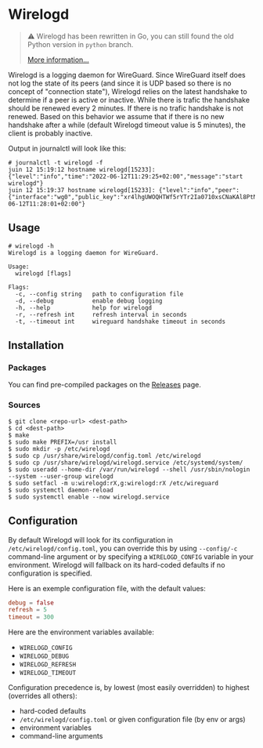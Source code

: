 # Wirelogd

> :warning: Wirelogd has been rewritten in Go, you can still found the old
> Python version in `python` branch.
>
> [More information...](https://github.com/nikaro/wirelogd/wiki/Rewrite-in-Go)

Wirelogd is a logging daemon for WireGuard. Since WireGuard itself does not log
the state of its peers (and since it is UDP based so there is no concept of
"connection state"), Wirelogd relies on the latest handshake to determine if a
peer is active or inactive. While there is trafic the handshake should be
renewed every 2 minutes. If there is no trafic handshake is not renewed. Based
on this behavior we assume that if there is no new handshake after a while
(default Wirelogd timeout value is 5 minutes), the client is probably inactive.

Output in journalctl will look like this:

```
# journalctl -t wirelogd -f
juin 12 15:19:12 hostname wirelogd[15233]: {"level":"info","time":"2022-06-12T11:29:25+02:00","message":"start wirelogd"}
juin 12 15:19:37 hostname wirelogd[15233]: {"level":"info","peer":{"interface":"wg0","public_key":"xr4lhgUWOQHTWf5rYTr2Ia0710xsCNaKAl8PtNTp3TQ=","endpoint":"203.0.113.162:57891","allowed_ips":"192.0.2.119"},"state":"active","time":"2022-06-12T11:28:01+02:00"}
```

## Usage

```
# wirelogd -h
Wirelogd is a logging daemon for WireGuard.

Usage:
  wirelogd [flags]

Flags:
  -c, --config string   path to configuration file
  -d, --debug           enable debug logging
  -h, --help            help for wirelogd
  -r, --refresh int     refresh interval in seconds
  -t, --timeout int     wireguard handshake timeout in seconds
```

## Installation

### Packages

You can find pre-compiled packages on the [Releases](https://github.com/nikaro/wirelogd/releases) page.

### Sources

```
$ git clone <repo-url> <dest-path>
$ cd <dest-path>
$ make
$ sudo make PREFIX=/usr install
$ sudo mkdir -p /etc/wirelogd
$ sudo cp /usr/share/wirelogd/config.toml /etc/wirelogd
$ sudo cp /usr/share/wirelogd/wirelogd.service /etc/systemd/system/
$ sudo useradd --home-dir /var/run/wirelogd --shell /usr/sbin/nologin --system --user-group wirelogd
$ sudo setfacl -m u:wirelogd:rX,g:wirelogd:rX /etc/wireguard
$ sudo systemctl daemon-reload
$ sudo systemctl enable --now wirelogd.service
```

## Configuration

By default Wirelogd will look for its configuration in
`/etc/wirelogd/config.toml`, you can override this by using `--config/-c`
command-line argument or by specifying a `WIRELOGD_CONFIG` variable in your
environment. Wirelogd will fallback on its hard-coded defaults if no
configuration is specified.

Here is an exemple configuration file, with the default values:

```toml
debug = false
refresh = 5
timeout = 300
```

Here are the environment variables available:

- `WIRELOGD_CONFIG`
- `WIRELOGD_DEBUG`
- `WIRELOGD_REFRESH`
- `WIRELOGD_TIMEOUT`

Configuration precedence is, by lowest (most easily overridden) to highest
(overrides all others):

- hard-coded defaults
- `/etc/wirelogd/config.toml` or given configuration file (by env or args)
- environment variables
- command-line arguments
